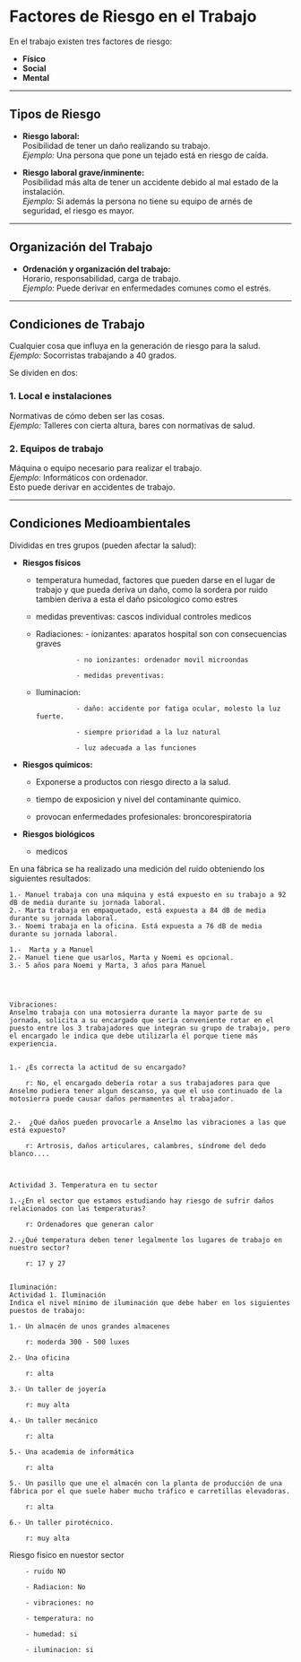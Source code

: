 # Factores de Riesgo en el Trabajo

En el trabajo existen tres factores de riesgo:

- **Físico**
- **Social**
- **Mental**

---

## Tipos de Riesgo

- **Riesgo laboral:**  
    Posibilidad de tener un daño realizando su trabajo.  
    _Ejemplo:_ Una persona que pone un tejado está en riesgo de caída.

- **Riesgo laboral grave/inminente:**  
    Posibilidad más alta de tener un accidente debido al mal estado de la instalación.  
    _Ejemplo:_ Si además la persona no tiene su equipo de arnés de seguridad, el riesgo es mayor.

---

## Organización del Trabajo

- **Ordenación y organización del trabajo:**  
    Horario, responsabilidad, carga de trabajo.  
    _Ejemplo:_ Puede derivar en enfermedades comunes como el estrés.

---

## Condiciones de Trabajo

Cualquier cosa que influya en la generación de riesgo para la salud.  
_Ejemplo:_ Socorristas trabajando a 40 grados.

Se dividen en dos:

### 1. Local e instalaciones

Normativas de cómo deben ser las cosas.  
_Ejemplo:_ Talleres con cierta altura, bares con normativas de salud.

### 2. Equipos de trabajo

Máquina o equipo necesario para realizar el trabajo.  
_Ejemplo:_ Informáticos con ordenador.  
Esto puede derivar en accidentes de trabajo.

---

## Condiciones Medioambientales

Divididas en tres grupos (pueden afectar la salud):

- **Riesgos físicos**

    - temperatura humedad, factores que pueden darse en el lugar de trabajo y que pueda deriva  un daño, como la sordera por ruido
        tambien deriva a esta el daño psicologico como estres
    
    - medidas preventivas:  cascos individual
                            controles medicos

    - Radiaciones: 
                    - ionizantes: aparatos hospital son con consecuencias graves

                    - no ionizantes: ordenador movil microondas

                    - medidas preventivas:

    - Iluminacion: 

                    - daño: accidente por fatiga ocular, molesto la luz fuerte.
                    
                    - siempre prioridad a la luz natural 

                    - luz adecuada a las funciones
    


- **Riesgos químicos:**  

    - Exponerse a productos con riesgo directo a la salud.

    - tiempo de exposicion y nivel del contaminante quimico.

    - provocan enfermedades profesionales: broncorespiratoria


- **Riesgos biológicos**

    - medicos





En una fábrica se ha realizado una medición del ruido obteniendo los siguientes resultados:


    1.- Manuel trabaja con una máquina y está expuesto en su trabajo a 92 dB de media durante su jornada laboral.
    2.- Marta trabaja en empaquetado, está expuesta a 84 dB de media durante su jornada laboral.
    3.- Noemi trabaja en la oficina. Está expuesta a 76 dB de media durante su jornada laboral.

    1.-  Marta y a Manuel
    2.- Manuel tiene que usarlos, Marta y Noemi es opcional.
    3.- 5 años para Noemi y Marta, 3 años para Manuel




    Vibraciones:
    Anselmo trabaja con una motosierra durante la mayor parte de su jornada, solicita a su encargado que sería conveniente rotar en el puesto entre los 3 trabajadores que integran su grupo de trabajo, pero el encargado le indica que debe utilizarla él porque tiene más experiencia.


    1.- ¿Es correcta la actitud de su encargado?

        r: No, el encargado debería rotar a sus trabajadores para que Anselmo pudiera tener algun descanso, ya que el uso continuado de la motosierra puede causar daños permamentes al trabajador.


    2.-  ¿Qué daños pueden provocarle a Anselmo las vibraciones a las que está expuesto?

        r: Artrosis, daños articulares, calambres, síndrome del dedo blanco....



    Actividad 3. Temperatura en tu sector

    1.-¿En el sector que estamos estudiando hay riesgo de sufrir daños relacionados con las temperaturas?
        
        r: Ordenadores que generan calor

    2.-¿Qué temperatura deben tener legalmente los lugares de trabajo en nuestro sector?

        r: 17 y 27 


    Iluminación:
    Actividad 1. Iluminación
    Indica el nivel mínimo de iluminación que debe haber en los siguientes puestos de trabajo:

    1.- Un almacén de unos grandes almacenes

        r: moderda 300 - 500 luxes

    2.- Una oficina

        r: alta 
        
    3.- Un taller de joyería

        r: muy alta 

    4.- Un taller mecánico

        r: alta
    
    5.- Una academia de informática

        r: alta 

    5.- Un pasillo que une el almacén con la planta de producción de una fábrica por el que suele haber mucho tráfico e carretillas elevadoras.

        r: alta

    6.- Un taller pirotécnico.
 
        r: muy alta 



Riesgo fisico en nuestor sector


        - ruido NO

        - Radiacion: No

        - vibraciones: no

        - temperatura: no

        - humedad: si 

        - iluminacion: si 